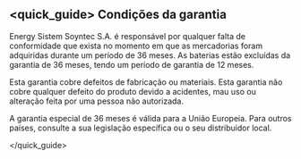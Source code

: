 ## <quick_guide> Condições da garantia

Energy Sistem Soyntec S.A. é responsável por qualquer falta de conformidade que exista no momento em que as mercadorias foram adquiridas durante um período de 36 meses. As baterias estão excluídas da garantia de 36 meses, tendo um período de garantia de 12 meses.

Esta garantia cobre defeitos de fabricação ou materiais. Esta garantia não cobre qualquer defeito do produto devido a acidentes, mau uso ou alteração feita por uma pessoa não autorizada.

A garantia especial de 36 meses é válida para a União Europeia. Para outros países, consulte a sua legislação específica ou o seu distribuidor local.


</quick_guide>
